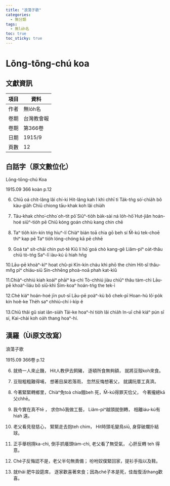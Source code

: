 ```yaml
---
title: "浪蕩子歌"
categories:
  - 無分類
tags:
  - 無lo̍h名
toc: true
toc_sticky: true
---
```


# Lōng-tōng-chú koa

## 文獻資訊

| 項目 | 資料 |
|---|---|
| 作者 | 無lo̍h名 |
| 卷期 | 台灣教會報 |
| 卷期 | 第366卷 |
| 日期 | 1915/9 |
| 頁數 | 12 |

## 白話字（原文數位化）

Lōng-tōng-chú Koa

1915.09 366 koàn p.12

6. Chiū oá chi̍t-lâng lâi chí-ki Hit-lâng kah I khì chhī ti Ta̍k-tǹg só͘-chia̍h bô kàu-gia̍h Chiū chiong tāu-khak koh lâi chia̍h

7. Tāu-khak chho͘-chho͘ oh-tit pō͘ Siūⁿ-tio̍h ba̍k-sài ná lo̍h-hō͘ Hut-jiân hoán-hoé siūⁿ-tio̍h pē Chiū kóng goán chhù kang chin chē

8. Taⁿ tio̍h kín-kín tńg hiuⁿ-lí Chiàⁿ bián toā chia gō beh sí M̄-kú tek-choē thiⁿ kap pē Taⁿ tio̍h lóng-chóng kā pē chhē

9. Goá taⁿ si̍t-chāi chin put-tē Kiû lí hō͘ goá chò kang-gē Liâm-piⁿ oa̍t-thâu chiū tò-tńg Saⁿ-lī iàu-kú ū hiah hn̄g

10.Lāu-pē khoàⁿ-kìⁿ hoat chû-pi Kín-kín cháu khì phō the chim Hit-sî thâu-mn̂g pìⁿ chiáu-siū Sin-chhēng phoà-noā phah kat-kiû

11.Chiàⁿ-chhiú kiah koáiⁿ phāiⁿ ka-chì Tò-chhiú jiàu chiūⁿ thâu tàm-chì Lāu-pē khoàⁿ-liáu bô siū-khì Sim-koaⁿ hoán-tńg the tek-ì

12.Ché kiáⁿ hoán-hoé jīn put-sī Lāu-pē poàⁿ-kù bô chek-pī Hoan-hù lô͘-po̍k kín hoê-ke The̍h saⁿ chhiú-chí í-ki̍p ê

13.Chiū thâi gû siat iân-sia̍h Tāi-ke hoaⁿ-hí tio̍h lâi chia̍h In-uī chē kiáⁿ pún sī sí, Kai-chài koh oa̍h thang hoaⁿ-hí.

## 漢羅（Ùi原文改寫）

浪蕩子歌

1915.09 366卷 p.12

6. 就倚一人來止饑， Hit人教伊去飼豬， 逐頓所食無夠額， 就將豆殼koh來食。

7. 豆殼粗粗難得哺， 想著目屎若落雨， 忽然反悔想著父， 就講阮厝工真濟。

8. 今著緊緊轉鄉里，Chiàⁿ免toà chia餓beh 死，M̄-kú得罪天佮父， 今著攏總kā 父chhē。

9. 我今實在真不tē ， 求你hō͘我做工藝， Liâm-piⁿ越頭就倒轉， 相離iáu-kú有hiah 遠。

10. 老父看見發慈心， 緊緊走去抱teh chim， Hit時頭毛變鳥siū, 身穿破爛扑結球。

11. 正手舉枴揹ka-chì, 倒手抓癢頭tàm-chì, 老父看了無受氣， 心肝反轉 teh 得意。

12. Ché子反悔認不是，老父半句無責備； 吩咐奴僕緊回家，提衫手指以及鞋。

13. 就thâi 肥牛設筵席， 逐家歡喜著來食；因為ché子本是死，佳哉復活thang歡喜。

